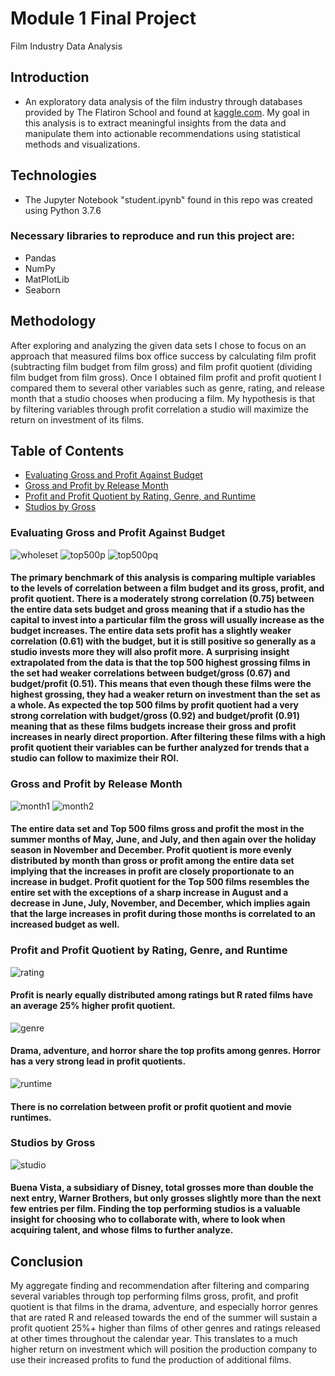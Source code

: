 # Module 1 Final Project

Film Industry Data Analysis

## Introduction

   * An exploratory data analysis of the film industry through databases provided by The Flatiron School and found at [kaggle.com](https://www.kaggle.com). My goal in this analysis is to extract meaningful insights from the data and manipulate them into actionable recommendations using statistical methods and visualizations.

## Technologies
* The Jupyter Notebook "student.ipynb" found in this repo was created using Python 3.7.6


### Necessary libraries to reproduce and run this project are:

 * Pandas
 * NumPy
 * MatPlotLib
 * Seaborn

## Methodology

After exploring and analyzing the given data sets I chose to focus on an approach that measured films box office success by calculating film profit (subtracting film budget from film gross) and film profit quotient (dividing film budget from film gross). Once I obtained film profit and profit quotient I compared them to several other variables such as genre, rating, and release month that a studio chooses when producing a film. My hypothesis is that by filtering variables through profit correlation a studio will maximize the return on investment of its films.

## Table of Contents

* [Evaluating Gross and Profit Against Budget](#budget)
* [Gross and Profit by Release Month](#month)
* [Profit and Profit Quotient by Rating, Genre, and Runtime](#rgr)
* [Studios by Gross](#studio)

<a name="budget"></a>
### Evaluating Gross and Profit Against Budget

![wholeset](https://raw.githubusercontent.com/joshblumer/dsc-mod-1-project-v2-1-online-ds-sp-000/master/Images/Whole%20Set.png)
![top500p](https://raw.githubusercontent.com/joshblumer/dsc-mod-1-project-v2-1-online-ds-sp-000/master/Images/Top500P.png)
![top500pq](https://raw.githubusercontent.com/joshblumer/dsc-mod-1-project-v2-1-online-ds-sp-000/master/Images/Top500PQ.png)

#### The primary benchmark of this analysis is comparing multiple variables to the levels of correlation between a film budget and its gross, profit, and profit quotient. There is a moderately strong correlation (0.75) between the entire data sets budget and gross meaning that if a studio has the capital to invest into a particular film the gross will usually increase as the budget increases. The entire data sets profit has a slightly weaker correlation (0.61) with the budget, but it is still positive so generally as a studio invests more they will also profit more. A surprising insight extrapolated from the data is that the top 500 highest grossing films in the set had weaker correlations between budget/gross (0.67) and budget/profit (0.51). This means that even though these films were the highest grossing, they had a weaker return on investment than the set as a whole. As expected the top 500 films by profit quotient had a very strong correlation with budget/gross (0.92) and budget/profit (0.91) meaning that as these films budgets increase their gross and profit increases in nearly direct proportion. After filtering these films with a high profit quotient their variables can be further analyzed for trends that a studio can follow to maximize their ROI.

<a name="month"></a>
### Gross and Profit by Release Month
![month1](https://raw.githubusercontent.com/joshblumer/dsc-mod-1-project-v2-1-online-ds-sp-000/master/Images/Month1.png)
![month2](https://raw.githubusercontent.com/joshblumer/dsc-mod-1-project-v2-1-online-ds-sp-000/master/Images/Month2.png)

#### The entire data set and Top 500 films gross and profit the most in the summer months of May, June, and July, and then again over the holiday season in November and December. Profit quotient is more evenly distributed by month than gross or profit among the entire data set implying that the increases in profit are closely proportionate to an increase in budget. Profit quotient for the Top 500 films resembles the entire set with the exceptions of a sharp increase in August and a decrease in June, July, November, and December, which implies again that the large increases in profit during those months is correlated to an increased budget as well.

<a name="rgr"></a>
### Profit and Profit Quotient by Rating, Genre, and Runtime 
![rating](https://raw.githubusercontent.com/joshblumer/dsc-mod-1-project-v2-1-online-ds-sp-000/master/Images/Rating.png)

#### Profit is nearly equally distributed among ratings but R rated films have an average 25% higher profit quotient.

![genre](https://github.com/joshblumer/dsc-mod-1-project-v2-1-online-ds-sp-000/blob/master/Images/Genre.png)

#### Drama, adventure, and horror share the top profits among genres. Horror has a very strong lead in profit quotients.

![runtime](https://raw.githubusercontent.com/joshblumer/dsc-mod-1-project-v2-1-online-ds-sp-000/master/Images/Runtime.png)

#### There is no correlation between profit or profit quotient and movie runtimes.

<a name="studio"></a>
### Studios by Gross
![studio](https://raw.githubusercontent.com/joshblumer/dsc-mod-1-project-v2-1-online-ds-sp-000/master/Images/Studio.png)

#### Buena Vista, a subsidiary of Disney, total grosses more than double the next entry, Warner Brothers, but only grosses slightly more than the next few entries per film. Finding the top performing studios is a valuable insight for choosing who to collaborate with, where to look when acquiring talent, and whose films to further analyze.

## Conclusion

My aggregate finding and recommendation after filtering and comparing several variables through top performing films gross, profit, and profit quotient is that films in the drama, adventure, and  especially horror genres that are rated R and released towards the end of the summer will sustain a profit quotient 25%+ higher than films of other genres and ratings released at other times throughout the calendar year. This translates to a much higher return on investment which will position the production company to use their increased profits to fund the production of additional films. 



